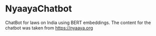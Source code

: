 # NyaayaChatbot
ChatBot for laws on India using BERT embeddings. The content for the chatbot was taken from https://nyaaya.org
